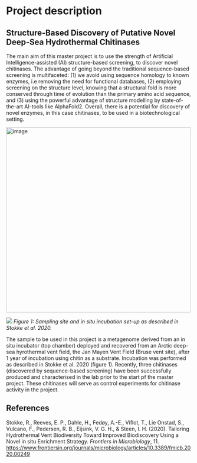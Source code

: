 # Project description
## Structure-Based Discovery of Putative Novel Deep-Sea Hydrothermal Chitinases

<!-- badges: start -->

<!-- badges: end -->


The main aim of this master project is to use the strength of Artificial Intelligence-assisted (AI) structure-based screening, to discover novel chitinases. The advantage of going beyond the traditional sequence-based screening is multifaceted: (1) we avoid using sequence homology to known enzymes, i.e removing the need for functional databases, (2) employing screening on the structure level, knowing that a structural fold is more conserved through time of evolution than the primary amino acid sequence, and (3) using the powerful advantage of structure modelling by state-of-the-art AI-tools like AlphaFold2. Overall, there is a potential for discovery of novel enzymes, in this case chitinases, to be used in a biotechnological setting.

<img width="500" alt="image" src="https://github.com/gurostuen/master-thesis/assets/159033554/f0029fd3-4bc5-4367-9ba7-df37366239aa">

![]("https://github.com/gurostuen/master-thesis/assets/159033554/83606182-458b-4e4f-a1ed-a18e873e369e")
*Figure 1: Sampling site and in situ incubation set-up as described in Stokke et al. 2020.*

The sample to be used in this project is a metagenome derived from an in situ incubator (top chamber) deployed and recovered from an Arctic deep-sea hyrothermal vent field, the Jan Mayen Vent Field (Bruse vent site), after 1 year of incubation using chitin as a substrate. Incubation was performed as described in Stokke et al. 2020 (figure 1). Recently, three chitinases (discovered by sequence-based screening) have been successfully produced and characterised in the lab prior to the start pf the master project. These chitinases will serve as control experiments for chitinase activity in the project. 

## References
Stokke, R., Reeves, E. P., Dahle, H., Fedøy, A.-E., Viflot, T., Lie Onstad, S., Vulcano, F., Pedersen, R. B., Eijsink, V. G. H., & Steen, I. H. (2020). Tailoring Hydrothermal Vent Biodiversity Toward Improved Biodiscovery Using a Novel in situ Enrichment Strategy. *Frontiers in Microbiology*, 11. https://www.frontiersin.org/journals/microbiology/articles/10.3389/fmicb.2020.00249
